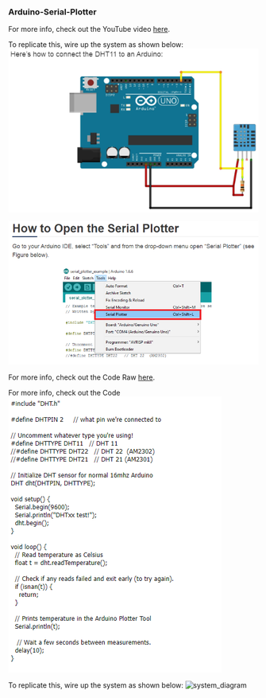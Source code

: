 ### Arduino-Serial-Plotter
For more info, check out the YouTube video [here]().

To replicate this, wire up the system as shown below:
![system_diagram](https://github.com/okaisank/Arduino-Serial-Plotter/blob/87cd1984761ff474319233832bdef1a0c2310978/Arduino%20Serial%20Plotter/Capture1.PNG)





![system_diagram](https://github.com/okaisank/Arduino-Serial-Plotter/blob/e2eb12cdaf1079ba3b8405241749e0755d346f84/Arduino%20Serial%20Plotter/Capture%202.PNG)



For more info, check out the Code Raw [here](https://raw.githubusercontent.com/RuiSantosdotme/Random-Nerd-Tutorials/master/Projects/dht_temperature_serial_plotter.ino).

For more info, check out the Code
![system_diagram](https://github.com/okaisank/Arduino-Serial-Plotter/blob/93170661a6e48c9ec93a7addcbb76e5be76bdfb5/Capture%203.PNG)

To replicate this, wire up the system as shown below:
![system_diagram](https://i0.wp.com/randomnerdtutorials.com/wp-content/uploads/2015/11/zbzHgt.gif?resize=720%2C259&quality=100&strip=all&ssl=1)
